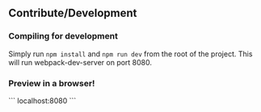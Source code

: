 ## Contribute/Development
<h3>Compiling for development</h3>

Simply run `npm install` and `npm run dev` from the root of the project.  This will run webpack-dev-server on port 8080.

<h3>Preview in a browser!</h3>
```
localhost:8080
```